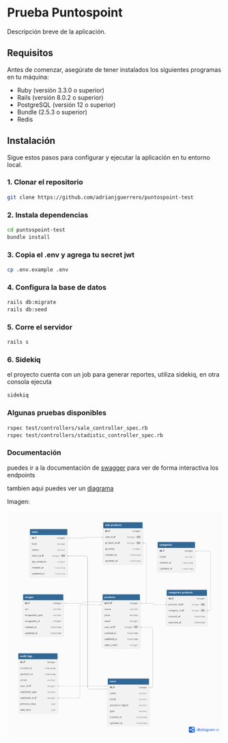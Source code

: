 # Prueba Puntospoint

Descripción breve de la aplicación.

## Requisitos

Antes de comenzar, asegúrate de tener instalados los siguientes programas en tu máquina:

- Ruby (versión 3.3.0 o superior)
- Rails (versión 8.0.2 o superior)
- PostgreSQL (versión 12 o superior)
- Bundle (2.5.3 o superior)
- Redis

## Instalación

Sigue estos pasos para configurar y ejecutar la aplicación en tu entorno local.

### 1. Clonar el repositorio

```bash
git clone https://github.com/adrianjguerrero/puntospoint-test
```
### 2. Instala dependencias
```bash
cd puntospoint-test
bundle install
```

### 3. Copia el .env y agrega tu secret jwt
```bash
cp .env.example .env
```

### 4. Configura la base de datos
```bash
rails db:migrate
rails db:seed
```

### 5. Corre el servidor
```bash
rails s
```

### 6. Sidekiq
el proyecto cuenta con un job para generar reportes, utiliza sidekiq, en otra consola ejecuta
```bash
sidekiq
```

### Algunas pruebas disponibles
```bash
rspec test/controllers/sale_controller_spec.rb
rspec test/controllers/stadistic_controller_spec.rb
```
### Documentación
puedes ir a la documentación de [swagger](http://localhost:3000/api-docs/index.html) para ver de forma interactiva los endpoints

tambien aqui puedes ver un [diagrama](https://dbdiagram.io/d/PuntosPoint-diagrama-68799971f413ba350875c58a)

Imagen:

![Diagrama de la base de datos](docs/diagram.png)

